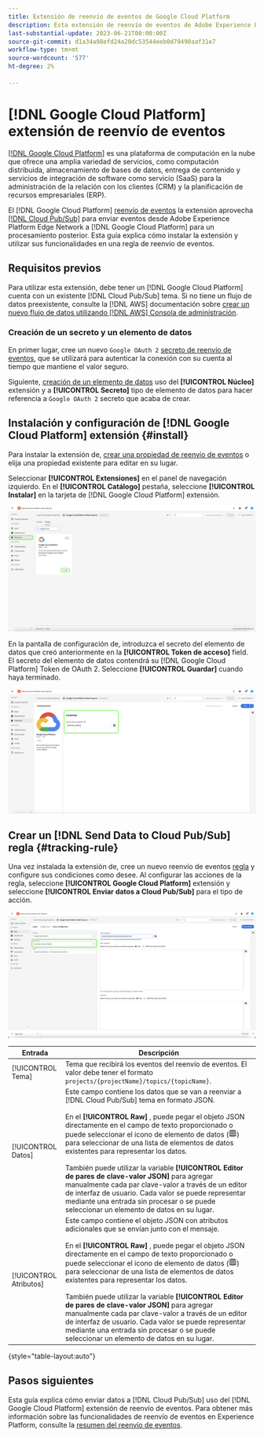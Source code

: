 ```yaml
---
title: Extensión de reenvío de eventos de Google Cloud Platform
description: Esta extensión de reenvío de eventos de Adobe Experience Platform envía eventos de Adobe Experience Edge Network a Google Cloud Platform.
last-substantial-update: 2023-06-21T00:00:00Z
source-git-commit: d1a34a98efd24a20dc53544eeb0d79490aaf31e7
workflow-type: tm+mt
source-wordcount: '577'
ht-degree: 2%

---
```


# [!DNL Google Cloud Platform] extensión de reenvío de eventos

[[!DNL Google Cloud Platform]](https://cloud.google.com/) es una plataforma de computación en la nube que ofrece una amplia variedad de servicios, como computación distribuida, almacenamiento de bases de datos, entrega de contenido y servicios de integración de software como servicio (SaaS) para la administración de la relación con los clientes (CRM) y la planificación de recursos empresariales (ERP).

El [!DNL Google Cloud Platform] [reenvío de eventos](../../../ui/event-forwarding/overview.md) la extensión aprovecha [[!DNL Cloud Pub/Sub]](https://cloud.google.com/pubsub) para enviar eventos desde Adobe Experience Platform Edge Network a [!DNL Google Cloud Platform] para un procesamiento posterior. Esta guía explica cómo instalar la extensión y utilizar sus funcionalidades en una regla de reenvío de eventos.

## Requisitos previos

Para utilizar esta extensión, debe tener un [!DNL Google Cloud Platform] cuenta con un existente [!DNL Cloud Pub/Sub] tema. Si no tiene un flujo de datos preexistente, consulte la [!DNL AWS] documentación sobre [crear un nuevo flujo de datos utilizando [!DNL AWS] Consola de administración](https://docs.aws.amazon.com/streams/latest/dev/how-do-i-create-a-stream.html).

### Creación de un secreto y un elemento de datos

En primer lugar, cree un nuevo `Google OAuth 2` [secreto de reenvío de eventos](../../../ui/event-forwarding/secrets.md), que se utilizará para autenticar la conexión con su cuenta al tiempo que mantiene el valor seguro.

Siguiente, [creación de un elemento de datos](../../../ui/managing-resources/data-elements.md#create-a-data-element) uso del **[!UICONTROL Núcleo]** extensión y a **[!UICONTROL Secreto]** tipo de elemento de datos para hacer referencia a `Google OAuth 2` secreto que acaba de crear.

## Instalación y configuración de [!DNL Google Cloud Platform] extensión {#install}

Para instalar la extensión de, [crear una propiedad de reenvío de eventos](../../../ui/event-forwarding/overview.md#properties) o elija una propiedad existente para editar en su lugar.

Seleccionar **[!UICONTROL Extensiones]** en el panel de navegación izquierdo. En el **[!UICONTROL Catálogo]** pestaña, seleccione **[!UICONTROL Instalar]** en la tarjeta de [!DNL Google Cloud Platform] extensión.

![El catálogo [!DNL Google Cloud Platform] instalación de resalte de extensión.](../../../images/extensions/server/google-cloud-platform/install-extension.png)

En la pantalla de configuración de, introduzca el secreto del elemento de datos que creó anteriormente en la **[!UICONTROL Token de acceso]** field. El secreto del elemento de datos contendrá su [!DNL Google Cloud Platform] Token de OAuth 2. Seleccione **[!UICONTROL Guardar]** cuando haya terminado.

![El [!DNL Google Cloud Platform] página de configuración de la extensión.](../../../images/extensions/server/google-cloud-platform/configure-extension.png)

## Crear un [!DNL Send Data to Cloud Pub/Sub] regla {#tracking-rule}

Una vez instalada la extensión de, cree un nuevo reenvío de eventos [regla](../../../ui/managing-resources/rules.md) y configure sus condiciones como desee. Al configurar las acciones de la regla, seleccione **[!UICONTROL Google Cloud Platform]** extensión y seleccione **[!UICONTROL Enviar datos a Cloud Pub/Sub]** para el tipo de acción.

![La vista de configuración de acción para [!UICONTROL Google Cloud Platform], con la acción resaltada y [!UICONTROL Enviar datos a Cloud Pub/Sub].](../../../images/extensions/server/google-cloud-platform/event-action.png)

| Entrada | Descripción |
| --- | --- |
| [!UICONTROL Tema] | Tema que recibirá los eventos del reenvío de eventos. El valor debe tener el formato `projects/{projectName}/topics/{topicName}`. |
| [!UICONTROL Datos] | Este campo contiene los datos que se van a reenviar a [!DNL Cloud Pub/Sub] tema en formato JSON.<br><br>En el **[!UICONTROL Raw]** , puede pegar el objeto JSON directamente en el campo de texto proporcionado o puede seleccionar el icono de elemento de datos (![Icono de conjunto de datos](../../../images/extensions/server/aws/data-element-icon.png)) para seleccionar de una lista de elementos de datos existentes para representar los datos.<br><br>También puede utilizar la variable **[!UICONTROL Editor de pares de clave-valor JSON]** para agregar manualmente cada par clave-valor a través de un editor de interfaz de usuario. Cada valor se puede representar mediante una entrada sin procesar o se puede seleccionar un elemento de datos en su lugar. |
| [!UICONTROL Atributos] | Este campo contiene el objeto JSON con atributos adicionales que se envían junto con el mensaje.<br><br>En el **[!UICONTROL Raw]** , puede pegar el objeto JSON directamente en el campo de texto proporcionado o puede seleccionar el icono de elemento de datos (![Icono de conjunto de datos](../../../images/extensions/server/aws/data-element-icon.png)) para seleccionar de una lista de elementos de datos existentes para representar los datos.<br><br>También puede utilizar la variable **[!UICONTROL Editor de pares de clave-valor JSON]** para agregar manualmente cada par clave-valor a través de un editor de interfaz de usuario. Cada valor se puede representar mediante una entrada sin procesar o se puede seleccionar un elemento de datos en su lugar. |

{style="table-layout:auto"}

## Pasos siguientes

Esta guía explica cómo enviar datos a [!DNL Cloud Pub/Sub] uso del [!DNL Google Cloud Platform] extensión de reenvío de eventos. Para obtener más información sobre las funcionalidades de reenvío de eventos en Experience Platform, consulte la [resumen del reenvío de eventos](../../../ui/event-forwarding/overview.md).